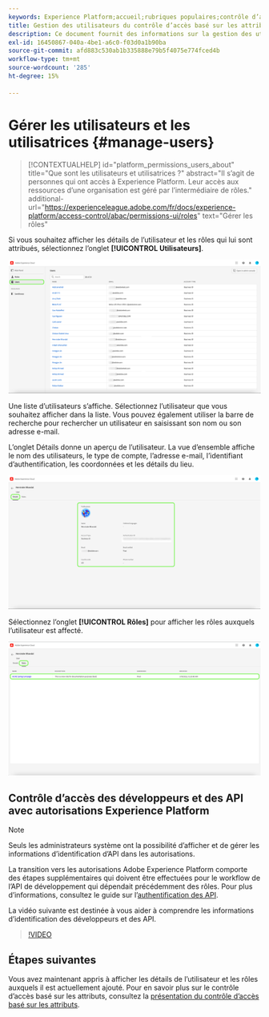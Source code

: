 ```yaml
---
keywords: Experience Platform;accueil;rubriques populaires;contrôle d’accès;contrôle d’accès basé sur les attributs;ABAC
title: Gestion des utilisateurs du contrôle d’accès basé sur les attributs
description: Ce document fournit des informations sur la gestion des utilisateurs et des groupes d’utilisateurs via l’interface Autorisations dans Adobe Experience Cloud
exl-id: 16450867-040a-4be1-a6c0-f03d0a1b90ba
source-git-commit: afd883c530ab1b335888e79b5f4075e774fced4b
workflow-type: tm+mt
source-wordcount: '285'
ht-degree: 15%

---
```


# Gérer les utilisateurs et les utilisatrices {#manage-users}

>[!CONTEXTUALHELP]
>id="platform_permissions_users_about"
>title="Que sont les utilisateurs et utilisatrices ?"
>abstract="Il s’agit de personnes qui ont accès à Experience Platform. Leur accès aux ressources d’une organisation est géré par l’intermédiaire de rôles."
>additional-url="https://experienceleague.adobe.com/fr/docs/experience-platform/access-control/abac/permissions-ui/roles" text="Gérer les rôles"

Si vous souhaitez afficher les détails de l’utilisateur et les rôles qui lui sont attribués, sélectionnez l’onglet **[!UICONTROL Utilisateurs]**.

![Page Utilisateurs affichée avec l’onglet [!UICONTROL Utilisateurs] en surbrillance.](../../images/flac-ui/flac-users-tab.png)

Une liste d’utilisateurs s’affiche. Sélectionnez l’utilisateur que vous souhaitez afficher dans la liste. Vous pouvez également utiliser la barre de recherche pour rechercher un utilisateur en saisissant son nom ou son adresse e-mail.

L’onglet Détails donne un aperçu de l’utilisateur. La vue d’ensemble affiche le nom des utilisateurs, le type de compte, l’adresse e-mail, l’identifiant d’authentification, les coordonnées et les détails du lieu.

![Page de détails de l’utilisateur avec l’onglet [!UICONTROL Détails] et le profil utilisateur en surbrillance.](../../images/flac-ui/flac-users-details.png)

Sélectionnez l’onglet **[!UICONTROL Rôles]** pour afficher les rôles auxquels l’utilisateur est affecté.

![Page Rôles affichée avec l’onglet [!UICONTROL Rôles] et le rôle en surbrillance.](../../images/flac-ui/flac-users-roles.png)

## Contrôle d’accès des développeurs et des API avec autorisations Experience Platform

>[!NOTE]
>
>Seuls les administrateurs système ont la possibilité d’afficher et de gérer les informations d’identification d’API dans les autorisations.

La transition vers les autorisations Adobe Experience Platform comporte des étapes supplémentaires qui doivent être effectuées pour le workflow de l’API de développement qui dépendait précédemment des rôles. Pour plus d’informations, consultez le guide sur l’[authentification des API](../../../landing/api-authentication.md).

La vidéo suivante est destinée à vous aider à comprendre les informations d’identification des développeurs et des API.

>[!VIDEO](https://video.tv.adobe.com/v/3426407/?learn=on)

## Étapes suivantes

Vous avez maintenant appris à afficher les détails de l’utilisateur et les rôles auxquels il est actuellement ajouté. Pour en savoir plus sur le contrôle d’accès basé sur les attributs, consultez la [présentation du contrôle d’accès basé sur les attributs](../overview.md).
